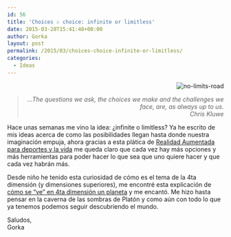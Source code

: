 ```yaml
---
id: 56
title: 'Choices ∴ choice: infinite or limitless'
date: 2015-03-28T15:41:48+00:00
author: Gorka
layout: post
permalink: /2015/03/choices-choice-infinite-or-limitless/
categories:
  - Ideas
---
```

<p style="text-align: right;">
  <img class="aligncenter size-medium wp-image-57" src="/wp-content/uploads/2015/03/no-limits-road-300x205.jpg" alt="no-limits-road" width="300" height="205" srcset="/wp-content/uploads/2015/03/no-limits-road-300x205.jpg 300w, /wp-content/uploads/2015/03/no-limits-road.jpg 500w" sizes="(max-width: 300px) 100vw, 300px" />
</p>

> <p style="text-align: right;">
>   <em>&#8230;The questions we ask, the choices we make and the challenges we face, are, as always up to us.</em><br /> <em> Chris Kluwe</em>
> </p>

<p style="text-align: left;">
  Hace unas semanas me vino la idea: ¿infinite o limitless? Ya he escrito de mis ideas acerca de como las posibilidades llegan hasta donde nuestra imaginación empuja, ahora gracias a esta plática de <a title="AR in sports and life" href="http://www.ted.com/talks/chris_kluwe_how_augmented_reality_will_change_sports_and_build_empathy#t-527189" target="_blank">Realidad Aumentada para deportes y la vida</a> me queda claro que cada vez hay más opciones y más herramientas para poder hacer lo que sea que uno quiere hacer y que cada vez habrán más.
</p>

Desde niño he tenido esta curiosidad de cómo es el tema de la 4ta dimensión (y dimensiones superiores), me encontré esta explicación de <a title="Planets in the 4th dimention" href="https://johncarlosbaez.wordpress.com/2015/03/17/planets_in_the_4th_dimension/" target="_blank">cómo se &#8220;ve&#8221; en 4ta dimensión un planeta</a> y me encantó. Me hizo hasta pensar en la caverna de las sombras de Platón y como aún con todo lo que ya tenemos podemos seguir descubriendo el mundo.

<p style="text-align: left;">
  Saludos,<br /> Gorka
</p>
